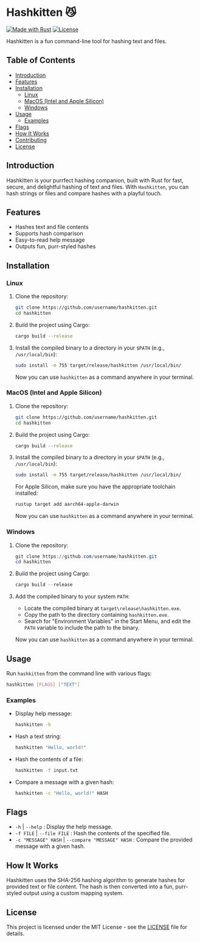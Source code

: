 # Hashkitten 😼

[![Made with Rust](https://img.shields.io/badge/made%20with-Rust-blue.svg)](https://www.rust-lang.org/)
[![License](https://img.shields.io/badge/license-MIT-green.svg)](LICENSE)

Hashkitten is a fun command-line tool for hashing text and files.

## Table of Contents

- [Introduction](#introduction)
- [Features](#features)
- [Installation](#installation)
  - [Linux](#linux)
  - [MacOS (Intel and Apple Silicon)](#macos-intel-and-apple-silicon)
  - [Windows](#windows)
- [Usage](#usage)
  - [Examples](#examples)
- [Flags](#flags)
- [How It Works](#how-it-works)
- [Contributing](#contributing)
- [License](#license)

## Introduction

Hashkitten is your purrfect hashing companion, built with Rust for fast, secure, and delightful hashing of text and files. With `Hashkitten`, you can hash strings or files and compare hashes with a playful touch.

## Features

- Hashes text and file contents
- Supports hash comparison
- Easy-to-read help message
- Outputs fun, purr-styled hashes

## Installation

### Linux

1. Clone the repository:
   ```bash
   git clone https://github.com/username/hashkitten.git
   cd hashkitten
   ```

2. Build the project using Cargo:
   ```bash
   cargo build --release
   ```

3. Install the compiled binary to a directory in your `$PATH` (e.g., `/usr/local/bin`):
   ```bash
   sudo install -m 755 target/release/hashkitten /usr/local/bin/
   ```

   Now you can use `hashkitten` as a command anywhere in your terminal.

### MacOS (Intel and Apple Silicon)

1. Clone the repository:
   ```bash
   git clone https://github.com/username/hashkitten.git
   cd hashkitten
   ```

2. Build the project using Cargo:
   ```bash
   cargo build --release
   ```

3. Install the compiled binary to a directory in your `$PATH` (e.g., `/usr/local/bin`):
   ```bash
   sudo install -m 755 target/release/hashkitten /usr/local/bin/
   ```

   For Apple Silicon, make sure you have the appropriate toolchain installed:
   ```bash
   rustup target add aarch64-apple-darwin
   ```

   Now you can use `hashkitten` as a command anywhere in your terminal.

### Windows

1. Clone the repository:
   ```powershell
   git clone https://github.com/username/hashkitten.git
   cd hashkitten
   ```

2. Build the project using Cargo:
   ```powershell
   cargo build --release
   ```

3. Add the compiled binary to your system `PATH`:
   - Locate the compiled binary at `target\release\hashkitten.exe`.
   - Copy the path to the directory containing `hashkitten.exe`.
   - Search for "Environment Variables" in the Start Menu, and edit the `PATH` variable to include the path to the binary.

   Now you can use `hashkitten` as a command anywhere in your terminal.

## Usage

Run `hashkitten` from the command line with various flags:

```bash
hashkitten [FLAGS] ["TEXT"]
```

### Examples

- Display help message:
  ```bash
  hashkitten -h
  ```

- Hash a text string:
  ```bash
  hashkitten "Hello, world!"
  ```

- Hash the contents of a file:
  ```bash
  hashkitten -f input.txt
  ```

- Compare a message with a given hash:
  ```bash
  hashkitten -c "Hello, world!" HASH
  ```

## Flags

- `-h` | `--help` : Display the help message.
- `-f FILE` | `--file FILE` : Hash the contents of the specified file.
- `-c "MESSAGE" HASH` | `--compare "MESSAGE" HASH` : Compare the provided message with a given hash.

## How It Works

Hashkitten uses the SHA-256 hashing algorithm to generate hashes for provided text or file content. The hash is then converted into a fun, purr-styled output using a custom mapping system.

## License

This project is licensed under the MIT License - see the [LICENSE](LICENSE) file for details.
